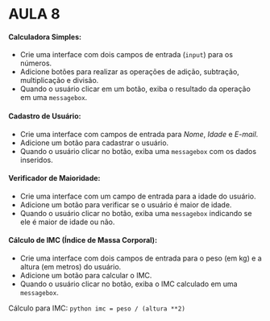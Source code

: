 # AULA 8

#### Calculadora Simples:
   - Crie uma interface com dois campos de entrada (`input`) para os números.
   - Adicione botões para realizar as operações de adição, subtração, multiplicação e divisão.
   - Quando o usuário clicar em um botão, exiba o resultado da operação em uma `messagebox`.

#### Cadastro de Usuário:
   - Crie uma interface com campos de entrada para _Nome_, _Idade_ e _E-mail_.
   - Adicione um botão para cadastrar o usuário.
   - Quando o usuário clicar no botão, exiba uma `messagebox` com os dados inseridos.

#### Verificador de Maioridade:
   - Crie uma interface com um campo de entrada para a idade do usuário.
   - Adicione um botão para verificar se o usuário é maior de idade.
   - Quando o usuário clicar no botão, exiba uma `messagebox` indicando se ele é maior de idade ou não.

#### Cálculo de IMC (Índice de Massa Corporal):
   - Crie uma interface com dois campos de entrada para o peso (em kg) e a altura (em metros) do usuário.
   - Adicione um botão para calcular o IMC.
   - Quando o usuário clicar no botão, exiba o IMC calculado em uma `messagebox`.
 
   Cálculo para IMC:
    ```python
    imc = peso / (altura **2)
    ```